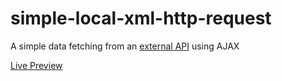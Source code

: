 # simple-local-xml-http-request

A simple data fetching from an [external API](https://v2.jokeapi.dev/) using AJAX

[Live Preview](https://realsarius.github.io/simple-local-xml-http-request/)
